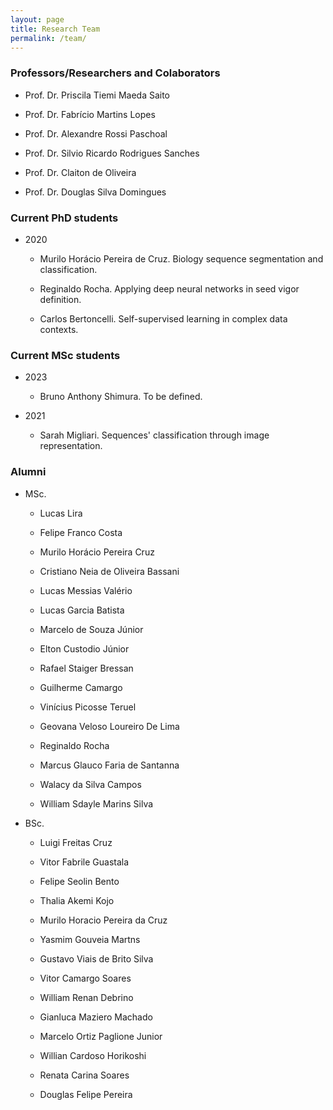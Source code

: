 ```yaml
---
layout: page
title: Research Team
permalink: /team/
---
```


<!--# Our Research Team -->


### Professors/Researchers and Colaborators

- Prof. Dr. Priscila Tiemi Maeda Saito
  
- Prof. Dr. Fabrício Martins Lopes

- Prof. Dr. Alexandre Rossi Paschoal

- Prof. Dr. Silvio Ricardo Rodrigues Sanches

- Prof. Dr. Claiton de Oliveira

- Prof. Dr. Douglas Silva Domingues


### Current PhD students

- 2020

  - Murilo Horácio Pereira de Cruz. Biology sequence segmentation and classification.
 
  - Reginaldo Rocha. Applying deep neural networks in seed vigor definition. 
 
  - Carlos Bertoncelli. Self-supervised learning in complex data contexts.


### Current MSc students

- 2023

  - Bruno Anthony Shimura. To be defined.

- 2021

  - Sarah Migliari. Sequences' classification through image representation.


### Alumni

- MSc.

  - Lucas Lira

  - Felipe Franco Costa

  - Murilo Horácio Pereira Cruz
 
  - Cristiano Neia de Oliveira Bassani

  - Lucas Messias Valério
 
  - Lucas Garcia Batista

  - Marcelo de Souza Júnior
 
  - Elton Custodio Júnior

  - Rafael Staiger Bressan

  - Guilherme Camargo

  - Vinícius Picosse Teruel
  
  - Geovana Veloso Loureiro De Lima

  - Reginaldo Rocha

  - Marcus Glauco Faria de Santanna
 
  - Walacy da Silva Campos
 
  - William Sdayle Marins Silva


- BSc. 

  - Luigi Freitas Cruz

  - Vitor Fabrile Guastala

  - Felipe Seolin Bento

  - Thalia Akemi Kojo

  - Murilo Horacio Pereira da Cruz

  - Yasmim Gouveia Martns

  - Gustavo Viais de Brito Silva

  - Vitor Camargo Soares

  - William Renan Debrino

  - Gianluca Maziero Machado

  - Marcelo Ortiz Paglione Junior

  - Willian Cardoso Horikoshi

  - Renata Carina Soares

  - Douglas Felipe Pereira

